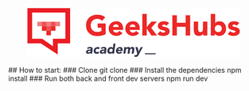 <p align="center">
    <img src="https://github.com/GeeksHubsAcademy/2020-geekshubs-media/blob/master/image/logo.png">	
</p>
## How to start:
### Clone
git clone
### Install the dependencies
npm install
### Run both back and front dev servers
npm run dev